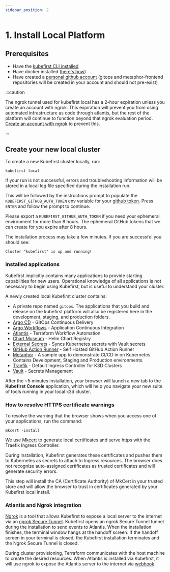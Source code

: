 ```yaml
---
sidebar_position: 2
---
```


# 1. Install Local Platform

## Prerequisites
- Have the <a href="/docs/getting-started/installation#1-install-the-kubefirst-cli">kubefirst CLI installed</a>
- Have docker installed (<a href="https://docs.docker.com/get-docker/">here's how</a>)
- Have created a <a href="https://github.com/">personal github account</a> (gitops and metaphor-frontend repositories will be created in your account and should not pre-exist)

:::caution

The ngrok tunnel used for kubefirst local has a 2-hour expiration unless you create an account with ngrok. This expiration will prevent you from using automated infrastructure as code through atlantis, but the rest of the platform will continue to function beyond that ngrok evaluation period. <a href="https://dashboard.ngrok.com/signup">Create an account with ngrok</a> to prevent this.

:::

## Create your new local cluster

To create a new Kubefirst cluster locally, run:

```
kubefirst local
```

If your run is not successful, errors and troubleshooting information will be stored in a local log file specified during the installation run.

This will be followed by the instructions prompt to populate the ```KUBEFIRST_GITHUB_AUTH_TOKEN``` env variable for your <a href="https://docs.kubefirst.io/preprod/explore/github-token.html">github token</a>. Press ```ENTER``` and follow the prompt to continue.

Please export a ```KUBEFIRST_GITHUB_AUTH_TOKEN``` if you need your ephemeral environment for more than 8 hours. The ephemeral GitHub tokens that we can create for you expire after 8 hours.

The installation process may take a few minutes. If you are successful you should see:

```
Cluster "kubefirst" is up and running!
```

### Installed applications

Kubefirst implicitly contains many applications to provide starting capabilities for new users. Operational knowledge of all applications is not necessary to begin using Kubefirst, but is useful to understand your cluster.

A newly created local Kubefirst cluster contains:

- A private repo named ```gitops```. The applications that you build and release on the kubefirst platform will also be registered here in the development, staging, and production folders.
- <a href="https://github.com/argoproj/argo-cd">Argo CD</a> - GitOps Continuous Delivery
- <a href="https://argoproj.github.io/argo-workflows/">Argo Workflows</a> - Application Continuous Integration
- <a href="https://www.runatlantis.io/">Atlantis</a> - Terraform Workflow Automation
- <a href="https://github.com/helm/chartmuseum">Chart Museum</a> - Helm Chart Registry
- <a href="https://github.com/external-secrets/kubernetes-external-secrets">External Secrets</a> - Syncs Kubernetes secrets with Vault secrets
- <a href="https://github.com/features/actions">GitHub Action Runner</a> - Self Hosted GitHub Action Runner
- <a href="https://github.com/kubefirst/metaphor-frontend-template">Metaphor</a> - A sample app to demonstrate CI/CD in on Kubernetes. Contains Development, Staging and Production environments.
- <a href="https://github.com/traefik/traefik">Traefik</a> - Default Ingress Controller for K3D Clusters
- <a href="https://github.com/hashicorp/vault">Vault</a> - Secrets Management

After the ~5 minutes installation, your browser will launch a new tab to the **Kubefirst Console** application, which will help you navigate your new suite of tools running in your local k3d cluster.

### How to resolve HTTPS certificate warnings

To resolve the warning that the browser shows when you access one of your applications, run the command:

```
mkcert -install
```

We use <a href="https://github.com/FiloSottile/mkcert">Mkcert</a> to generate local certificates and serve https with the Traefik Ingress Controller.

During installation, Kubefirst generates these certificates and pushes them to Kubernetes as secrets to attach to Ingress resources. The browser does not recognize auto-assigned certificates as trusted certificates and will generate security errors.

This step will install the CA (Certificate Authority) of MkCert in your trusted store and will allow the browser to trust in certificates generated by your Kubefirst local install.

### Atlantis and Ngrok integration

<a href="https://ngrok.com/">Ngrok</a> is a tool that allows Kubefirst to expose a local server to the internet via an <a href="https://ngrok.com/docs/secure-tunnels/">ngrok Secure Tunnel</a>. Kubefirst opens an ngrok Secure Tunnel tunnel during the installation to send events to Atlantis. When the installation finishes, the terminal window hangs at the handoff screen. If the handoff screen in your terminal is closed, the Kubefirst installation terminates and the Ngrok Secure Tunnel is closed.

During cluster provisioning, Terraform communicates with the host machine to create the desired resources. When Atlantis is installed via Kubefirst, it will use ngrok to expose the Atlantis server to the internet via <a href="https://zapier.com/blog/what-are-webhooks">webhook</a>.
